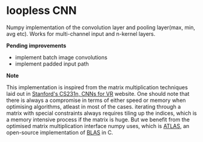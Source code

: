 # loopless CNN

Numpy implementation of the convolution layer and pooling layer(max, min, avg etc). Works for multi-channel input and n-kernel layers. 

**Pending improvements**
* implement batch image convolutions
* implement padded input path

**Note**

This implementation is inspired from the matrix multiplication techniques laid out in [Stanford's CS231n, CNNs for VR](http://cs231n.github.io/convolutional-networks/) website. One should note that there is always a compromise in terms of either speed or memory when optimising algorithms, atleast in most of the cases. iterating through a matrix with special constraints always requires tiling up the indices, which is a memory intensive process if the matrix is huge. But we benefit from the optimised matrix multiplication interface numpy uses, which is [ATLAS](https://en.wikipedia.org/wiki/Automatically_Tuned_Linear_Algebra_Software), an open-source implementation of [BLAS](https://en.wikipedia.org/wiki/Basic_Linear_Algebra_Subprograms) in C.


